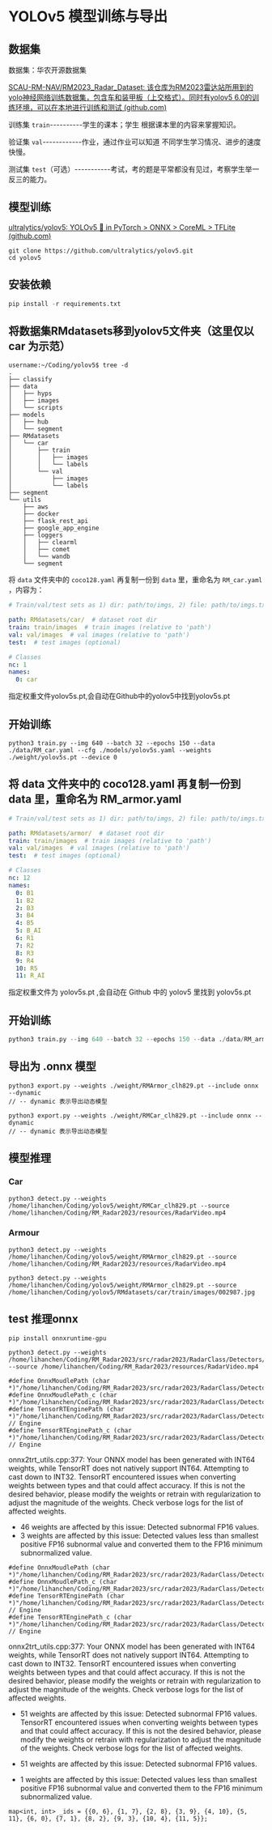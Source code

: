 # YOLOv5 模型训练与导出

## 数据集

数据集：华农开源数据集

[SCAU-RM-NAV/RM2023_Radar_Dataset: 该仓库为RM2023雷达站所用到的yolo神经网络训练数据集，包含车和装甲板（上交格式）。同时有yolov5 6.0的训练环境，可以在本地进行训练和测试 (github.com)](https://github.com/SCAU-RM-NAV/RM2023_Radar_Dataset)

训练集 `train`----------学生的课本；学生 根据课本里的内容来掌握知识。

验证集 `val`------------作业，通过作业可以知道 不同学生学习情况、进步的速度快慢。

测试集 `test`（可选）-----------考试，考的题是平常都没有见过，考察学生举一反三的能力。

## 模型训练

[ultralytics/yolov5: YOLOv5 🚀 in PyTorch > ONNX > CoreML > TFLite (github.com)](https://github.com/ultralytics/yolov5)

```git
git clone https://github.com/ultralytics/yolov5.git
cd yolov5
```

## 安装依赖

```python
pip install -r requirements.txt
```

## 将数据集RMdatasets移到yolov5文件夹（这里仅以 car 为示范）

```
username:~/Coding/yolov5$ tree -d
.
├── classify
├── data
│   ├── hyps
│   ├── images
│   └── scripts
├── models
│   ├── hub
│   └── segment
├── RMdatasets
│   └── car
│       ├── train
│       │   ├── images
│       │   └── labels
│       └── val
│           ├── images
│           └── labels
├── segment
└── utils
    ├── aws
    ├── docker
    ├── flask_rest_api
    ├── google_app_engine
    ├── loggers
    │   ├── clearml
    │   ├── comet
    │   └── wandb
    └── segment
```

将 `data` 文件夹中的 `coco128.yaml` 再复制一份到 `data` 里，重命名为 `RM_car.yaml` ，内容为：

```yaml
# Train/val/test sets as 1) dir: path/to/imgs, 2) file: path/to/imgs.txt, or 3) list: [path/to/imgs1, path/to/imgs2, ..]

path: RMdatasets/car/  # dataset root dir
train: train/images  # train images (relative to 'path') 
val: val/images  # val images (relative to 'path') 
test:  # test images (optional)

# Classes
nc: 1
names:
  0: car
```

指定权重文件yolov5s.pt,会自动在Github中的yolov5中找到yolov5s.pt

## 开始训练

```
python3 train.py --img 640 --batch 32 --epochs 150 --data ./data/RM_car.yaml --cfg ./models/yolov5s.yaml --weights ./weight/yolov5s.pt --device 0
```

## 将 data 文件夹中的 coco128.yaml 再复制一份到 data 里，重命名为 RM_armor.yaml 

```yaml
# Train/val/test sets as 1) dir: path/to/imgs, 2) file: path/to/imgs.txt, or 3) list: [path/to/imgs1, path/to/imgs2, ..]

path: RMdatasets/armor/  # dataset root dir
train: train/images  # train images (relative to 'path') 
val: val/images  # val images (relative to 'path') 
test:  # test images (optional)

# Classes
nc: 12
names:
  0: B1
  1: B2
  2: B3
  3: B4
  4: B5
  5: B_AI
  6: R1
  7: R2
  8: R3
  9: R4
  10: R5
  11: R_AI
```

指定权重文件为 yolov5s.pt ,会自动在 Github 中的 yolov5 里找到 yolov5s.pt

## 开始训练

```python
python3 train.py --img 640 --batch 32 --epochs 150 --data ./data/RM_armor.yaml --cfg ./models/yolov5s.yaml --weights ./weight/yolov5s.pt --device 0
```

## 导出为 .onnx 模型

```
python3 export.py --weights ./weight/RMArmor_clh829.pt --include onnx --dynamic 
// -- dynamic 表示导出动态模型
```

```
python3 export.py --weights ./weight/RMCar_clh829.pt --include onnx --dynamic
// -- dynamic 表示导出动态模型
```

## 模型推理

### Car

```
python3 detect.py --weights /home/lihanchen/Coding/yolov5/weight/RMCar_clh829.pt --source /home/lihanchen/Coding/RM_Radar2023/resources/RadarVideo.mp4
```

### Armour

```
python3 detect.py --weights /home/lihanchen/Coding/yolov5/weight/RMArmor_clh829.pt --source /home/lihanchen/Coding/RM_Radar2023/resources/RadarVideo.mp4
```

```
python3 detect.py --weights /home/lihanchen/Coding/yolov5/weight/RMArmor_clh829.pt --source /home/lihanchen/Coding/yolov5/RMdatasets/car/train/images/002987.jpg
```

## test 推理onnx

```
pip install onnxruntime-gpu
```

```
python3 detect.py --weights /home/lihanchen/Coding/RM_Radar2023/src/radar2023/RadarClass/Detectors/models/43best.onnx --source /home/lihanchen/Coding/RM_Radar2023/resources/RadarVideo.mp4
```

```
#define OnnxMoudlePath (char *)"/home/lihanchen/Coding/RM_Radar2023/src/radar2023/RadarClass/Detectors/models/RMArmor_clh829.onnx"
#define OnnxMoudlePath_c (char *)"/home/lihanchen/Coding/RM_Radar2023/src/radar2023/RadarClass/Detectors/models/RMCar_clh829.onnx"
#define TensorRTEnginePath (char *)"/home/lihanchen/Coding/RM_Radar2023/src/radar2023/RadarClass/Detectors/models/RMArmor_clh829.engine"     // Engine
#define TensorRTEnginePath_c (char *)"/home/lihanchen/Coding/RM_Radar2023/src/radar2023/RadarClass/Detectors/models/RMCar_clh829.engine" // Engine
```

onnx2trt_utils.cpp:377: Your ONNX model has been generated with INT64 weights, while TensorRT does not natively support INT64. Attempting to cast down to INT32. 
TensorRT encountered issues when converting weights between types and that could affect accuracy. 
If this is not the desired behavior, please modify the weights or retrain with regularization to adjust the magnitude of the weights. Check verbose logs for the list of affected weights. 
- 46 weights are affected by this issue: Detected subnormal FP16 values. 
- 3 weights are affected by this issue: Detected values less than smallest positive FP16 subnormal value and converted them to the FP16 minimum subnormalized value.

```
#define OnnxMoudlePath (char *)"/home/lihanchen/Coding/RM_Radar2023/src/radar2023/RadarClass/Detectors/models/43best.onnx"
#define OnnxMoudlePath_c (char *)"/home/lihanchen/Coding/RM_Radar2023/src/radar2023/RadarClass/Detectors/models/best.onnx"
#define TensorRTEnginePath (char *)"/home/lihanchen/Coding/RM_Radar2023/src/radar2023/RadarClass/Detectors/models/model_trt.engine"     // Engine
#define TensorRTEnginePath_c (char *)"/home/lihanchen/Coding/RM_Radar2023/src/radar2023/RadarClass/Detectors/models/model_trt_c.engine" // Engine
```

onnx2trt_utils.cpp:377: Your ONNX model has been generated with INT64 weights, while TensorRT does not natively support INT64. Attempting to cast down to INT32.
TensorRT encountered issues when converting weights between types and that could affect accuracy.
If this is not the desired behavior, please modify the weights or retrain with regularization to adjust the magnitude of the weights.
Check verbose logs for the list of affected weights.

- 51 weights are affected by this issue: Detected subnormal FP16 values.
TensorRT encountered issues when converting weights between types and that could affect accuracy.
If this is not the desired behavior, please modify the weights or retrain with regularization to adjust the magnitude of the weights.
Check verbose logs for the list of affected weights.

- 51 weights are affected by this issue: Detected subnormal FP16 values.

- 1 weights are affected by this issue: Detected values less than smallest positive FP16 subnormal value and converted them to the FP16 minimum subnormalized value.

```
map<int, int> _ids = {{0, 6}, {1, 7}, {2, 8}, {3, 9}, {4, 10}, {5, 11}, {6, 0}, {7, 1}, {8, 2}, {9, 3}, {10, 4}, {11, 5}};
```

